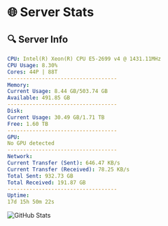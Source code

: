 # 🌐 Server Stats
## 🔍 Server Info
```yaml
CPU: Intel(R) Xeon(R) CPU E5-2699 v4 @ 1431.11MHz
CPU Usage: 8.30%
Cores: 44P | 88T
-----------------------------------
Memory:
Current Usage: 8.44 GB/503.74 GB
Available: 491.85 GB
-----------------------------------
Disk:
Current Usage: 30.49 GB/1.71 TB
Free: 1.60 TB
-----------------------------------
GPU:
No GPU detected
-----------------------------------
Network:
Current Transfer (Sent): 646.47 KB/s
Current Transfer (Received): 78.25 KB/s
Total Sent: 932.73 GB
Total Received: 191.87 GB
-----------------------------------
Uptime:
17d 15h 50m 22s
```
![GitHub Stats](https://img.shields.io/badge/Updated-2025-05-07_08:59:10-blue)